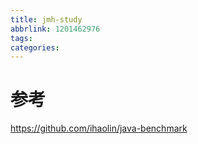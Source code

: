 ```yaml
---
title: jmh-study
abbrlink: 1201462976
tags:
categories:
---
```



# 参考
https://github.com/ihaolin/java-benchmark